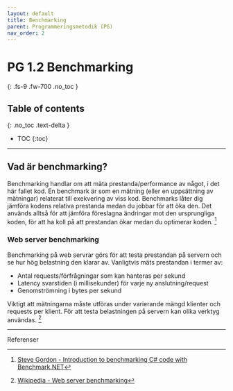 ```yaml
---
layout: default
title: Benchmarking
parent: Programmeringsmetodik (PG)
nav_order: 2
---
```


# PG 1.2 Benchmarking
{: .fs-9 .fw-700 .no_toc }

## Table of contents
{: .no_toc .text-delta }

- TOC
{:toc}

---

## Vad är benchmarking?

Benchmarking handlar om att mäta prestanda/performance av något, i det här fallet kod. En benchmark är som en mätning (eller en uppsättning av mätningar) relaterat till exekvering av viss kod. Benchmarks låter dig jämföra kodens relativa prestanda medan du jobbar för att öka den. Det används alltså för att jämföra föreslagna ändringar mot den ursprungliga koden, för att ha koll på att prestandan ökar medan du optimerar koden. [^1]

### Web server benchmarking

Benchmarking på web servrar görs för att testa prestandan på servern och se hur hög belastning den klarar av. Vanligtvis mäts prestandan i termer av:

- Antal requests/förfrågningar som kan hanteras per sekund
- Latency svarstiden (i millisekunder) för varje ny anslutning/request
- Genomströmning i bytes per sekund

Viktigt att mätningarna måste utföras under varierande mängd klienter och requests per klient. För att testa belastningen på servern kan olika verktyg användas. [^2]

---

Referenser

[^1]: [Steve Gordon - Introduction to benchmarking C# code with Benchmark.NET](https://www.stevejgordon.co.uk/introduction-to-benchmarking-csharp-code-with-benchmark-dot-net)
[^2]: [Wikipedia - Web server benchmarking](https://en.wikipedia.org/wiki/Web_server_benchmarking)